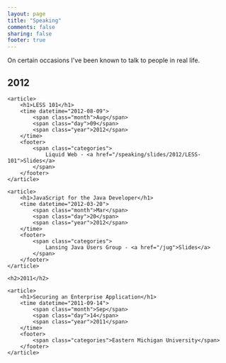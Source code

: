 ```yaml
---
layout: page
title: "Speaking"
comments: false
sharing: false
footer: true
---
```


On certain occasions I've been known to talk to people in real life.

<div id="blog-archives">
	<h2>2012</h2>

	<article>
		<h1>LESS 101</h1>
		<time datetime="2012-08-09">
			<span class="month">Aug</span>
			<span class="day">09</span>
			<span class="year">2012</span>
		</time>
		<footer>
			<span class="categories">
				Liquid Web - <a href="/speaking/slides/2012/LESS-101">Slides</a>
			</span>
		</footer>
	</article>

	<article>
		<h1>JavaScript for the Java Developer</h1>
		<time datetime="2012-03-20">
			<span class="month">Mar</span>
			<span class="day">20</span>
			<span class="year">2012</span>
		</time>
		<footer>
			<span class="categories">
				Lansing Java Users Group - <a href="/jug">Slides</a>
			</span>
		</footer>
	</article>

	<h2>2011</h2>

	<article>
		<h1>Securing an Enterprise Application</h1>
		<time datetime="2011-09-14">
			<span class="month">Sep</span>
			<span class="day">14</span>
			<span class="year">2011</span>
		</time>
		<footer>
			<span class="categories">Eastern Michigan University</span>
		</footer>
	</article>	
</div>
